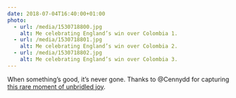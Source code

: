 ```yaml
---
date: 2018-07-04T16:40:00+01:00
photo:
  - url: /media/1530718800.jpg
    alt: Me celebrating England’s win over Colombia 1.
  - url: /media/1530718801.jpg
    alt: Me celebrating England’s win over Colombia 2.
  - url: /media/1530718802.jpg
    alt: Me celebrating England’s win over Colombia 3.
---
```

When something’s good, it’s never gone. Thanks to @Cennydd for capturing [this rare moment of unbridled joy](https://www.bbc.co.uk/sport/football/44610244).
